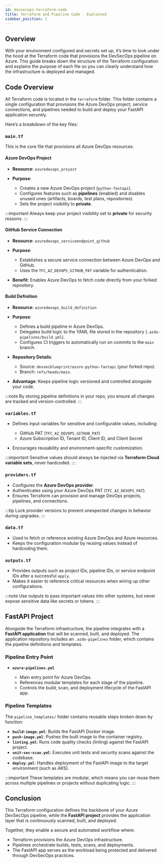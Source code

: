 ```yaml
---
id: devsecops-terraform-code
title: Terraform and Pipeline Code - Explained
sidebar_position: 1
---
```


## Overview

With your environment configured and secrets set up, it’s time to look under the hood at the Terraform code that provisions the DevSecOps pipeline on Azure. This guide breaks down the structure of the Terraform configuration and explains the purpose of each file so you can clearly understand how the infrastructure is deployed and managed.

## Code Overview

All Terraform code is located in the `terraform` folder. This folder contains a single configuration that provisions the Azure DevOps project, service connections, and pipelines needed to build and deploy your FastAPI application securely.

Here’s a breakdown of the key files:

### `main.tf`

This is the core file that provisions all Azure DevOps resources.

#### Azure DevOps Project

- **Resource**: `azuredevops_project`
- **Purpose**:

  - Creates a new Azure DevOps project (`python-fastapi`).
  - Configures features such as **pipelines** (enabled) and disables unused ones (artifacts, boards, test plans, repositories).
  - Sets the project visibility to **private**.

:::important
Always keep your project visibility set to **private** for security reasons.
:::

#### GitHub Service Connection

- **Resource**: `azuredevops_serviceendpoint_github`
- **Purpose**:

  - Establishes a secure service connection between Azure DevOps and GitHub.
  - Uses the `TFC_AZ_DEVOPS_GITHUB_PAT` variable for authentication.

- **Benefit**: Enables Azure DevOps to fetch code directly from your forked repository.

#### Build Definition

- **Resource**: `azuredevops_build_definition`
- **Purpose**:

  - Defines a build pipeline in Azure DevOps.
  - Delegates build logic to the YAML file stored in the repository (`.azdo-pipelines/build.yml`).
  - Configures CI triggers to automatically run on commits to the `main` branch.

- **Repository Details**:

  - Source: `devsecblueprint/azure-python-fastapi` (your forked repo).
  - Branch: `refs/heads/main`.

- **Advantage**: Keeps pipeline logic versioned and controlled alongside your code.

:::note
By storing pipeline definitions in your repo, you ensure all changes are tracked and version-controlled.
:::

### `variables.tf`

- Defines input variables for sensitive and configurable values, including:

  - GitHub PAT (`TFC_AZ_DEVOPS_GITHUB_PAT`)
  - Azure Subscription ID, Tenant ID, Client ID, and Client Secret

- Encourages reusability and environment-specific customization.

:::important
Sensitive values should always be injected via **Terraform Cloud variable sets**, never hardcoded.
:::

### `providers.tf`

- Configures the **Azure DevOps provider**.
- Authenticates using your Azure DevOps PAT (`TFC_AZ_DEVOPS_PAT`).
- Ensures Terraform can provision and manage DevOps projects, pipelines, and connections.

:::tip
Lock provider versions to prevent unexpected changes in behavior during upgrades.
:::

### `data.tf`

- Used to fetch or reference existing Azure DevOps and Azure resources.
- Keeps the configuration modular by reusing values instead of hardcoding them.

### `outputs.tf`

- Provides outputs such as project IDs, pipeline IDs, or service endpoint IDs after a successful `apply`.
- Makes it easier to reference critical resources when wiring up other configurations.

:::note
Use outputs to pass important values into other systems, but never expose sensitive data like secrets or tokens.
:::

## FastAPI Project

Alongside the Terraform infrastructure, the pipeline integrates with a **FastAPI application** that will be scanned, built, and deployed. The application repository includes an `.azdo-pipelines` folder, which contains the pipeline definitions and templates.

### Pipeline Entry Point

- **`azure-pipelines.yml`**

  - Main entry point for Azure DevOps.
  - References modular templates for each stage of the pipeline.
  - Controls the build, scan, and deployment lifecycle of the FastAPI app.

### Pipeline Templates

The `pipeline_templates/` folder contains reusable steps broken down by function:

- **`build-image.yml`**: Builds the FastAPI Docker image.
- **`push-image.yml`**: Pushes the built image to the container registry.
- **`linting.yml`**: Runs code quality checks (linting) against the FastAPI project.
- **`unit-sec-scan.yml`**: Executes unit tests and security scans against the codebase.
- **`deploy.yml`**: Handles deployment of the FastAPI image to the target environment (such as AKS).

:::important
These templates are modular, which means you can reuse them across multiple pipelines or projects without duplicating logic.
:::

## Conclusion

This Terraform configuration defines the backbone of your Azure DevSecOps pipeline, while the **FastAPI project** provides the application layer that is continuously scanned, built, and deployed.

Together, they enable a secure and automated workflow where:

- Terraform provisions the Azure DevOps infrastructure.
- Pipelines orchestrate builds, tests, scans, and deployments.
- The FastAPI app serves as the workload being protected and delivered through DevSecOps practices.

